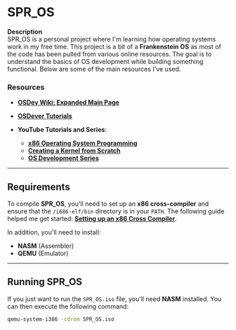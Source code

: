 # SPR_OS

**Description**  
SPR_OS is a personal project where I'm learning how operating systems work in my free time. This project is a bit of a **Frankenstein OS** as most of the code has been pulled from various online resources. The goal is to understand the basics of OS development while building something functional. Below are some of the main resources I've used.

### Resources
- **[OSDev Wiki: Expanded Main Page](https://wiki.osdev.org/Expanded_Main_Page)**
- **[OSDever Tutorials](http://www.osdever.net/tutorials/)**

- **YouTube Tutorials and Series**:
  - **[x86 Operating System Programming](https://youtube.com/playlist?list=PL2EF13wm-hWAglI8rRbdsCPq_wRpYvQQy&si=eB_u-xFsZNFLyHfk)**
  - **[Creating a Kernel from Scratch](https://youtube.com/playlist?list=PLFjM7v6KGMpiH2G-kT781ByCNC_0pKpPN&si=jyIQcacAIsRcEEDQ)**
  - **[OS Development Series](https://youtube.com/playlist?list=PLm3B56ql_akNcvH8vvJRYOc7TbYhRs19M&si=oSKIqGKkr7AHFJzV)**

---

## Requirements

To compile **SPR_OS**, you'll need to set up an **x86 cross-compiler** and ensure that the `/i686-elf/bin` directory is in your `PATH`. The following guide helped me get started: **[Setting up an x86 Cross Compiler](https://www.youtube.com/watch?v=EpFUzjYehxs)**.

In addition, you'll need to install:

- **NASM** (Assembler)
- **QEMU** (Emulator)

---

## Running SPR_OS

If you just want to run the `SPR_OS.iso` file, you'll need **NASM** installed. You can then execute the following command:

```bash
qemu-system-i386 -cdrom SPR_OS.iso

